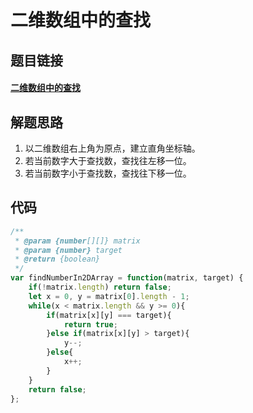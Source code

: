 # 二维数组中的查找

## 题目链接

#### [二维数组中的查找](https://leetcode.cn/problems/er-wei-shu-zu-zhong-de-cha-zhao-lcof/)

## 解题思路

1. 以二维数组右上角为原点，建立直角坐标轴。
2. 若当前数字大于查找数，查找往左移一位。
3. 若当前数字小于查找数，查找往下移一位。

## 代码

```js
/**
 * @param {number[][]} matrix
 * @param {number} target
 * @return {boolean}
 */
var findNumberIn2DArray = function(matrix, target) {
    if(!matrix.length) return false;
    let x = 0, y = matrix[0].length - 1;
    while(x < matrix.length && y >= 0){
        if(matrix[x][y] === target){
            return true;
        }else if(matrix[x][y] > target){
            y--;
        }else{
            x++;
        }
    }
    return false;
};
```

